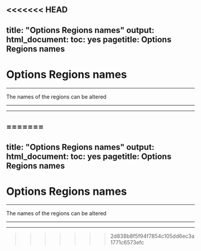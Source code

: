<<<<<<< HEAD
---
title: "Options Regions names"
output:
  html_document:
    toc: yes
pagetitle: Options Regions names
---


# Options Regions names
--------------------------------------

The names of the regions can be altered


-------------------------------




******************************


=======
---
title: "Options Regions names"
output:
  html_document:
    toc: yes
pagetitle: Options Regions names
---


# Options Regions names
--------------------------------------

The names of the regions can be altered


-------------------------------




******************************


>>>>>>> 2d838b8f5f94f7854c105dd6ec3a1771c6573efc
